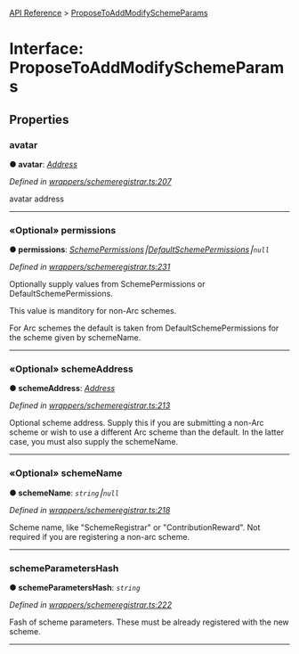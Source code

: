 [API Reference](../README.md) > [ProposeToAddModifySchemeParams](../interfaces/ProposeToAddModifySchemeParams.md)



# Interface: ProposeToAddModifySchemeParams


## Properties
<a id="avatar"></a>

###  avatar

**●  avatar**:  *[Address](../#Address)* 

*Defined in [wrappers/schemeregistrar.ts:207](https://github.com/daostack/arc.js/blob/42de6847/lib/wrappers/schemeregistrar.ts#L207)*



avatar address




___

<a id="permissions"></a>

### «Optional» permissions

**●  permissions**:  *[SchemePermissions](../enums/SchemePermissions.md)⎮[DefaultSchemePermissions](../enums/DefaultSchemePermissions.md)⎮`null`* 

*Defined in [wrappers/schemeregistrar.ts:231](https://github.com/daostack/arc.js/blob/42de6847/lib/wrappers/schemeregistrar.ts#L231)*



Optionally supply values from SchemePermissions or DefaultSchemePermissions.

This value is manditory for non-Arc schemes.

For Arc schemes the default is taken from DefaultSchemePermissions for the scheme given by schemeName.




___

<a id="schemeAddress"></a>

### «Optional» schemeAddress

**●  schemeAddress**:  *[Address](../#Address)* 

*Defined in [wrappers/schemeregistrar.ts:213](https://github.com/daostack/arc.js/blob/42de6847/lib/wrappers/schemeregistrar.ts#L213)*



Optional scheme address. Supply this if you are submitting a non-Arc scheme or wish to use a different Arc scheme than the default. In the latter case, you must also supply the schemeName.




___

<a id="schemeName"></a>

### «Optional» schemeName

**●  schemeName**:  *`string`⎮`null`* 

*Defined in [wrappers/schemeregistrar.ts:218](https://github.com/daostack/arc.js/blob/42de6847/lib/wrappers/schemeregistrar.ts#L218)*



Scheme name, like "SchemeRegistrar" or "ContributionReward". Not required if you are registering a non-arc scheme.




___

<a id="schemeParametersHash"></a>

###  schemeParametersHash

**●  schemeParametersHash**:  *`string`* 

*Defined in [wrappers/schemeregistrar.ts:222](https://github.com/daostack/arc.js/blob/42de6847/lib/wrappers/schemeregistrar.ts#L222)*



Fash of scheme parameters. These must be already registered with the new scheme.




___


